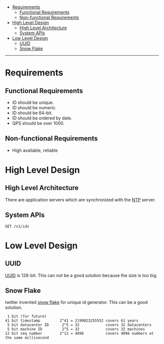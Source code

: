 - [Requirements](#requirements)
  - [Functional Requirements](#functional-requirements)
  - [Non-functional Requirements](#non-functional-requirements)
- [High Level Design](#high-level-design)
  - [High Level Architecture](#high-level-architecture)
  - [System APIs](#system-apis)
- [Low Level Design](#low-level-design)
  - [UUID](#uuid)
  - [Snow Flake](#snow-flake)

----

# Requirements

## Functional Requirements

* ID should be unique.
* ID should be numeric.
* ID should be 64-bit.
* ID should be ordered by date.
* QPS should be over 1000.

## Non-functional Requirements

* High available, reliable

# High Level Design

## High Level Architecture

There are application servers which are synchronized with the
[NTP](https://en.wikipedia.org/wiki/Network_Time_Protocol) server.

## System APIs

```
GET /v1/ids
```

# Low Level Design

## UUID

[UUID](https://en.wikipedia.org/wiki/Universally_unique_identifier) is 128-bit.
This can not be a good solution because the size is too big.

## Snow Flake

twitter invented [snow flake](https://github.com/twitter-archive/snowflake/releases/tag/snowflake-2010) for unique id generator. This can be a good solution.

```
 1 bit (for future)
41 bit timestamp         2^41 = 2199023255552 covers 61 years 
 5 bit datacenter ID      2^5 = 32            covers 32 datacenters
 5 bit machine ID         2^5 = 32            covers 32 machines 
12 bit seq number        2^12 = 4096          covers 4096 numbers at the same millisecond
```
